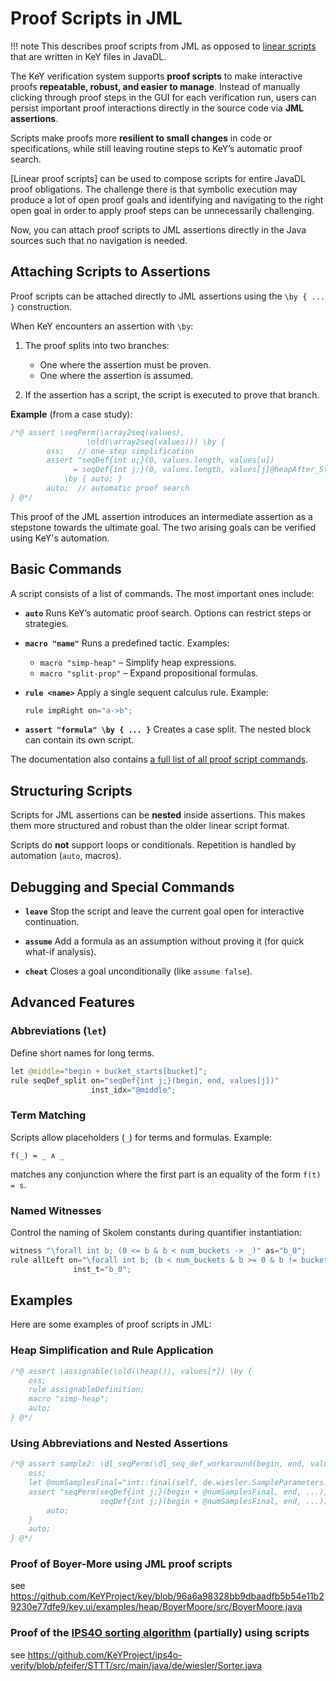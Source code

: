 # Proof Scripts in JML 

!!! note
    This describes proof scripts from JML as opposed to [linear scripts](../linearScripts)
    that are written in KeY files in JavaDL.
    
The KeY verification system supports **proof scripts** to make interactive proofs **repeatable, robust, and easier to manage**.
Instead of manually clicking through proof steps in the GUI for each verification run, users can persist important proof interactions directly in the source code via **JML assertions**.

Scripts make proofs more **resilient to small changes** in code or specifications, while still leaving routine steps to KeY’s automatic proof search.

[Linear proof scripts] can be used to compose scripts for entire JavaDL proof obligations. The challenge there is that symbolic execution may produce a lot of open proof goals and identifying and navigating to the right open goal in order to apply proof steps can be unnecessarily challenging.

Now, you can attach proof scripts to JML assertions directly in the Java sources such that no navigation is needed.

## Attaching Scripts to Assertions

Proof scripts can be attached directly to JML assertions using the `\by { ... }` construction.

When KeY encounters an assertion with `\by`:

1. The proof splits into two branches:
   * One where the assertion must be proven.
   * One where the assertion is assumed.

2. If the assertion has a script, the script is executed to prove that branch.

**Example** (from a case study):

```java
/*@ assert \seqPerm(\array2seq(values),
                 \old(\array2seq(values))) \by {
        oss;   // one-step simplification
        assert "seqDef{int u;}(0, values.length, values[u])
              = seqDef{int j;}(0, values.length, values[j]@heapAfter_Storage)"
            \by { auto; }
        auto;  // automatic proof search
} @*/
```

This proof of the JML assertion introduces an intermediate assertion as a stepstone towards the ultimate goal. The two arising goals can be verified using KeY's automation.


## Basic Commands

A script consists of a list of commands. The most important ones include:

* **`auto`**
  Runs KeY’s automatic proof search. Options can restrict steps or strategies.

* **`macro "name"`** Runs a predefined tactic. Examples:
    * `macro "simp-heap"` – Simplify heap expressions.
    * `macro "split-prop"` – Expand propositional formulas.

* **`rule <name>`**
  Apply a single sequent calculus rule.
  Example:

  ```java
  rule impRight on="a->b";
  ```

* **`assert "formula" \by { ... }`**
  Creates a case split.
  The nested block can contain its own script.
  
The documentation also contains [a full list of all proof script commands](../commands).

## Structuring Scripts

Scripts for JML assertions can be **nested** inside assertions.
This makes them more structured and robust than the older linear script format.

Scripts do **not** support loops or conditionals. Repetition is handled by automation (`auto`, macros).

## Debugging and Special Commands

* **`leave`**
  Stop the script and leave the current goal open for interactive continuation.

* **`assume`**
  Add a formula as an assumption without proving it (for quick what-if analysis).
  
* **`cheat`**
  Closes a goal unconditionally (like `assume false`).

## Advanced Features

### Abbreviations (`let`)

Define short names for long terms.

```java
let @middle="begin + bucket_starts[bucket]";
rule seqDef_split on="seqDef{int j;}(begin, end, values[j])"
                  inst_idx="@middle";
```

### Term Matching

Scripts allow placeholders (`_`) for terms and formulas.
Example:

```
f(_) = _ ∧ _
```

matches any conjunction where the first part is an equality of the form `f(t) = s`.

### Named Witnesses

Control the naming of Skolem constants during quantifier instantiation:

```java
witness "\forall int b; (0 <= b & b < num_buckets -> _)" as="b_0";
rule allLeft on="\forall int b; (b < num_buckets & b >= 0 & b != bucket -> _)"
              inst_t="b_0";
```

## Examples

Here are some examples of proof scripts in JML:

### Heap Simplification and Rule Application

```java
/*@ assert \assignable(\old(\heap()), values[*]) \by {
    oss;
    rule assignableDefinition;
    macro "simp-heap";
    auto;
} @*/
```

### Using Abbreviations and Nested Assertions

```java
/*@ assert sample2: \dl_seqPerm(\dl_seq_def_workaround(begin, end, values), before_sort) \by {
    oss;
    let @numSamplesFinal="int::final(self, de.wiesler.SampleParameters::$num_samples)";
    assert "seqPerm(seqDef{int j;}(begin + @numSamplesFinal, end, ...),
                    seqDef{int j;}(begin + @numSamplesFinal, end, ...))" \by {
        auto;
    }
    auto;
} @*/
```

### Proof of Boyer-More using JML proof scripts

see https://github.com/KeYProject/key/blob/96a6a98328bb9dbaadfb5b54e11b29230e77dfe9/key.ui/examples/heap/BoyerMoore/src/BoyerMoore.java

### Proof of the [IPS4O sorting algorithm](https://doi.org/10.1007/978-3-031-57246-3_15) (partially) using scripts

see https://github.com/KeYProject/ips4o-verify/blob/pfeifer/STTT/src/main/java/de/wiesler/Sorter.java
